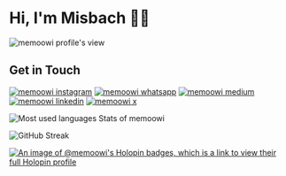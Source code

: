 # Hi, I'm Misbach 👋🏽

![memoowi profile's view](https://komarev.com/ghpvc/?username=memoowi&color=blue&style=for-the-badge&abbreviated=true)

## Get in Touch

[![memoowi instagram](https://img.shields.io/badge/Instagram-E4405F?style=for-the-badge&logo=instagram&logoColor=white)](https://instagram.com/me_moowi)
[![memoowi whatsapp](https://img.shields.io/badge/WhatsApp-25D366?style=for-the-badge&logo=whatsapp&logoColor=white)](https://wa.me/6288232220652)
[![memoowi medium](https://img.shields.io/badge/Medium-12100E?style=for-the-badge&logo=medium&logoColor=white)](https://medium.com/@MiMuuu)
[![memoowi linkedin](https://img.shields.io/badge/LinkedIn-0077B5?style=for-the-badge&logo=linkedin&logoColor=white)](https://www.linkedin.com/in/memoowi/)
[![memoowi x](https://img.shields.io/badge/X-000000?style=for-the-badge&logo=x&logoColor=white)](https://img.shields.io/badge/X-000000?style=for-the-badge&logo=x&logoColor=white)

![Most used languages Stats of memoowi](https://github-readme-stats.vercel.app/api/top-langs/?username=memoowi&layout=compact&langs_count=10&theme=react)

![GitHub Streak](https://github-readme-streak-stats.herokuapp.com?user=memoowi&theme=discord-old-blurple&hide_border=true&border_radius=20&background=90%2C000000%2C6A8BBB&fire=EB0ECC)

[![An image of @memoowi's Holopin badges, which is a link to view their full Holopin profile](https://holopin.me/memoowi)](https://holopin.io/@memoowi)
